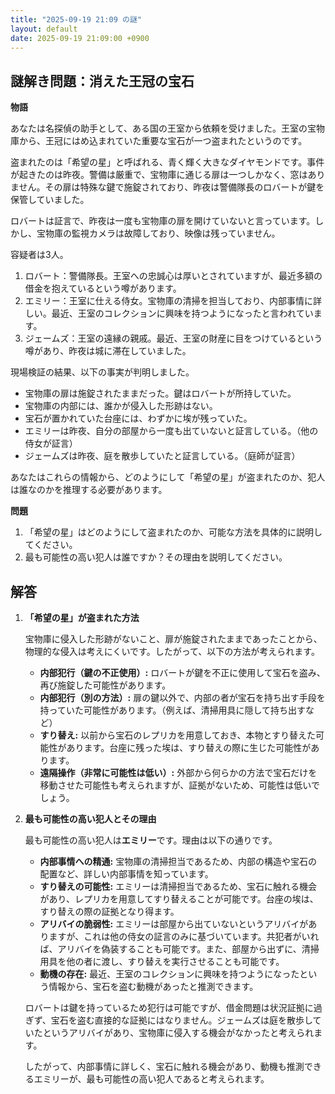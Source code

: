 ```yaml
---
title: "2025-09-19 21:09 の謎"
layout: default
date: 2025-09-19 21:09:00 +0900
---
```

## 謎解き問題：消えた王冠の宝石

**物語**

あなたは名探偵の助手として、ある国の王室から依頼を受けました。王室の宝物庫から、王冠にはめ込まれていた重要な宝石が一つ盗まれたというのです。

盗まれたのは「希望の星」と呼ばれる、青く輝く大きなダイヤモンドです。事件が起きたのは昨夜。警備は厳重で、宝物庫に通じる扉は一つしかなく、窓はありません。その扉は特殊な鍵で施錠されており、昨夜は警備隊長のロバートが鍵を保管していました。

ロバートは証言で、昨夜は一度も宝物庫の扉を開けていないと言っています。しかし、宝物庫の監視カメラは故障しており、映像は残っていません。

容疑者は3人。

1.  ロバート：警備隊長。王室への忠誠心は厚いとされていますが、最近多額の借金を抱えているという噂があります。
2.  エミリー：王室に仕える侍女。宝物庫の清掃を担当しており、内部事情に詳しい。最近、王室のコレクションに興味を持つようになったと言われています。
3.  ジェームズ：王室の遠縁の親戚。最近、王室の財産に目をつけているという噂があり、昨夜は城に滞在していました。

現場検証の結果、以下の事実が判明しました。

*   宝物庫の扉は施錠されたままだった。鍵はロバートが所持していた。
*   宝物庫の内部には、誰かが侵入した形跡はない。
*   宝石が置かれていた台座には、わずかに埃が残っていた。
*   エミリーは昨夜、自分の部屋から一度も出ていないと証言している。（他の侍女が証言）
*   ジェームズは昨夜、庭を散歩していたと証言している。（庭師が証言）

あなたはこれらの情報から、どのようにして「希望の星」が盗まれたのか、犯人は誰なのかを推理する必要があります。

**問題**

1.  「希望の星」はどのようにして盗まれたのか、可能な方法を具体的に説明してください。
2.  最も可能性の高い犯人は誰ですか？その理由を説明してください。

## 解答

1.  **「希望の星」が盗まれた方法**

    宝物庫に侵入した形跡がないこと、扉が施錠されたままであったことから、物理的な侵入は考えにくいです。したがって、以下の方法が考えられます。

    *   **内部犯行（鍵の不正使用）:** ロバートが鍵を不正に使用して宝石を盗み、再び施錠した可能性があります。
    *   **内部犯行（別の方法）:** 扉の鍵以外で、内部の者が宝石を持ち出す手段を持っていた可能性があります。（例えば、清掃用具に隠して持ち出すなど）
    *   **すり替え:** 以前から宝石のレプリカを用意しておき、本物とすり替えた可能性があります。台座に残った埃は、すり替えの際に生じた可能性があります。
    *   **遠隔操作（非常に可能性は低い）:** 外部から何らかの方法で宝石だけを移動させた可能性も考えられますが、証拠がないため、可能性は低いでしょう。

2.  **最も可能性の高い犯人とその理由**

    最も可能性の高い犯人は**エミリー**です。理由は以下の通りです。

    *   **内部事情への精通:** 宝物庫の清掃担当であるため、内部の構造や宝石の配置など、詳しい内部事情を知っています。
    *   **すり替えの可能性:** エミリーは清掃担当であるため、宝石に触れる機会があり、レプリカを用意してすり替えることが可能です。台座の埃は、すり替えの際の証拠となり得ます。
    *   **アリバイの脆弱性:** エミリーは部屋から出ていないというアリバイがありますが、これは他の侍女の証言のみに基づいています。共犯者がいれば、アリバイを偽装することも可能です。また、部屋から出ずに、清掃用具を他の者に渡し、すり替えを実行させることも可能です。
    *   **動機の存在:** 最近、王室のコレクションに興味を持つようになったという情報から、宝石を盗む動機があったと推測できます。

    ロバートは鍵を持っているため犯行は可能ですが、借金問題は状況証拠に過ぎず、宝石を盗む直接的な証拠にはなりません。ジェームズは庭を散歩していたというアリバイがあり、宝物庫に侵入する機会がなかったと考えられます。

    したがって、内部事情に詳しく、宝石に触れる機会があり、動機も推測できるエミリーが、最も可能性の高い犯人であると考えられます。
